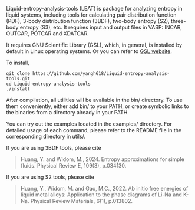 Liquid-entropy-analysis-tools (LEAT) is package for analyzing entropy in liquid systems, including tools for  calculating pair distribution function (PDF), 3-body distribution function (3BDF), two-body entropy (S2), three-body entropy (S3), etc. It requires input and output files in VASP: INCAR, OUTCAR, POTCAR and XDATCAR.

It requires GNU Scientific Library (GSL), which, in general, is installed by default in Linux operating systems. Or you can refer to [GSL website](https://www.gnu.org/software/gsl/).

To install, 

    git clone https://github.com/yangh618/Liquid-entropy-analysis-tools.git
    cd Liquid-entropy-analysis-tools
    ./install

After compilation, all utilities will be available in the bin/ directory. To use them conveniently, either add bin/ to your PATH, or  create symbolic links to the binaries from a directory already in your PATH.

You can try out the examples located in the examples/ directory. For detailed usage of each command, please refer to the README file in the corresponding directory in utils/.

If you are using 3BDF tools, please cite

> Huang, Y. and Widom, M., 2024. Entropy approximations for simple fluids. Physical Review E, 109(3), p.034130.

If you are using S2 tools, please cite

> Huang, Y., Widom, M. and Gao, M.C., 2022. Ab initio free energies of liquid metal alloys: Application to the phase diagrams of Li-Na and K-Na. Physical Review Materials, 6(1), p.013802.

